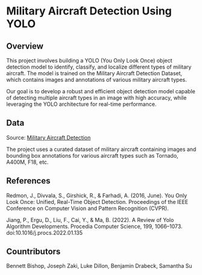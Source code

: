 # Military Aircraft Detection Using YOLO

## Overview 

This project involves building a YOLO (You Only Look Once) object detection model to identify, classify, and localize different types of military aircraft. The model is trained on the Military Aircraft Detection Dataset, which contains images and annotations of various military aircraft types.

Our goal is to develop a robust and efficient object detection model capable of detecting multiple aircraft types in an image with high accuracy, while leveraging the YOLO architecture for real-time performance.

## Data

Source: [Military Aircraft Detection](https://www.kaggle.com/datasets/a2015003713/militaryaircraftdetectiondataset)

The project uses a curated dataset of military aircraft containing images and bounding box annotations for various aircraft types such as Tornado, A400M, F18, etc.

## References 

Redmon, J., Divvala, S., Girshick, R., & Farhadi, A. (2016, June). You Only Look Once: Unified, Real-Time Object Detection. Proceedings of the IEEE Conference on Computer Vision and Pattern Recognition (CVPR).

Jiang, P., Ergu, D., Liu, F., Cai, Y., & Ma, B. (2022). A Review of Yolo Algorithm Developments. Procedia Computer Science, 199, 1066–1073. doi:10.1016/j.procs.2022.01.135

## Countributors

Bennett Bishop, Joseph Zaki, Luke Dillon, Benjamin Drabeck,	Samantha Su
